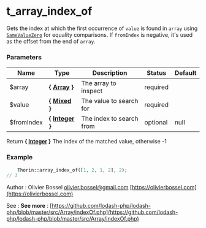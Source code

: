 # t_array_index_of

Gets the index at which the first occurrence of `value` is found in `array`
using [`SameValueZero`](http://ecma-international.org/ecma-262/7.0/#sec-samevaluezero)
for equality comparisons. If `fromIndex` is negative, it's used as the
offset from the end of `array`.



### Parameters
Name  |  Type  |  Description  |  Status  |  Default
------------  |  ------------  |  ------------  |  ------------  |  ------------
$array  |  **{ [Array](http://php.net/manual/en/language.types.array.php) }**  |  The array to inspect  |  required  |
$value  |  **{ [Mixed](http://php.net/manual/en/language.pseudo-types.php#language.types.mixed) }**  |  The value to search for  |  required  |
$fromIndex  |  **{ [Integer](http://php.net/manual/en/language.types.integer.php) }**  |  The index to search from  |  optional  |  null

Return **{ [Integer](http://php.net/manual/en/language.types.integer.php) }** The index of the matched value, otherwise -1

### Example
```php
	Thorin::array_index_of([1, 2, 1, 2], 2);
// 1
```
Author : Olivier Bossel [olivier.bossel@gmail.com](mailto:olivier.bossel@gmail.com) [https://olivierbossel.com](https://olivierbossel.com)

See : **See more** : [https://github.com/lodash-php/lodash-php/blob/master/src/Array/indexOf.php](https://github.com/lodash-php/lodash-php/blob/master/src/Array/indexOf.php)